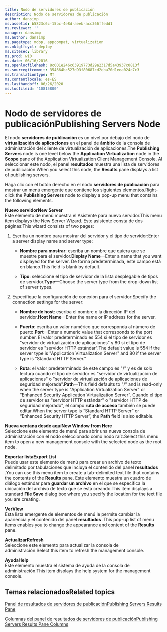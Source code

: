 ```yaml
---
title: Nodo de servidores de publicación
description: Nodo de servidores de publicación
author: dansimp
ms.assetid: b5823c6c-15bc-4e8d-aeeb-acc366ffedd1
ms.reviewer: ''
manager: dansimp
ms.author: dansimp
ms.pagetype: mdop, appcompat, virtualization
ms.mktglfcycl: deploy
ms.sitesec: library
ms.prod: w10
ms.date: 06/16/2016
ms.openlocfilehash: 8c001e246c63919773d29a2317d5a43937c0813f
ms.sourcegitcommit: 354664bc527d93f80687cd2eba70d1eea024c7c3
ms.translationtype: MT
ms.contentlocale: es-ES
ms.lasthandoff: 06/26/2020
ms.locfileid: "10815800"
---
```

# <span data-ttu-id="d52e2-103">Nodo de servidores de publicación</span><span class="sxs-lookup"><span data-stu-id="d52e2-103">Publishing Servers Node</span></span>


<span data-ttu-id="d52e2-104">El nodo **servidores de publicación** es un nivel por debajo del nodo de **virtualización de aplicaciones** en el panel de **ámbito** de la consola de administración del cliente de virtualización de aplicaciones.</span><span class="sxs-lookup"><span data-stu-id="d52e2-104">The **Publishing Servers** node is one level below the **Application Virtualization** node in the **Scope** pane of the Application Virtualization Client Management Console.</span></span> <span data-ttu-id="d52e2-105">Al seleccionar este nodo, el panel **resultados** muestra una lista de servidores de publicación.</span><span class="sxs-lookup"><span data-stu-id="d52e2-105">When you select this node, the **Results** pane displays a list of publishing servers.</span></span>

<span data-ttu-id="d52e2-106">Haga clic con el botón derecho en el nodo **servidores de publicación** para mostrar un menú emergente que contiene los siguientes elementos.</span><span class="sxs-lookup"><span data-stu-id="d52e2-106">Right-click the **Publishing Servers** node to display a pop-up menu that contains the following elements.</span></span>

<a href="" id="new-server"></a>**<span data-ttu-id="d52e2-107">Nuevo servidor</span><span class="sxs-lookup"><span data-stu-id="d52e2-107">New Server</span></span>**  
<span data-ttu-id="d52e2-108">Este elemento de menú muestra el Asistente para nuevo servidor.</span><span class="sxs-lookup"><span data-stu-id="d52e2-108">This menu item displays the New Server Wizard.</span></span> <span data-ttu-id="d52e2-109">Este asistente consta de dos páginas:</span><span class="sxs-lookup"><span data-stu-id="d52e2-109">This wizard consists of two pages:</span></span>

1.  <span data-ttu-id="d52e2-110">Escriba un nombre para mostrar del servidor y el tipo de servidor:</span><span class="sxs-lookup"><span data-stu-id="d52e2-110">Enter a server display name and server type:</span></span>

    -   <span data-ttu-id="d52e2-111">**Nombre para mostrar**: escriba un nombre que quiera que se muestre para el servidor.</span><span class="sxs-lookup"><span data-stu-id="d52e2-111">**Display Name**—Enter a name that you want displayed for the server.</span></span> <span data-ttu-id="d52e2-112">De forma predeterminada, este campo está en blanco.</span><span class="sxs-lookup"><span data-stu-id="d52e2-112">This field is blank by default.</span></span>

    -   <span data-ttu-id="d52e2-113">**Tipo**: seleccione el tipo de servidor de la lista desplegable de tipos de servidor.</span><span class="sxs-lookup"><span data-stu-id="d52e2-113">**Type**—Choose the server type from the drop-down list of server types.</span></span>

2.  <span data-ttu-id="d52e2-114">Especifique la configuración de conexión para el servidor:</span><span class="sxs-lookup"><span data-stu-id="d52e2-114">Specify the connection settings for the server:</span></span>

    -   <span data-ttu-id="d52e2-115">**Nombre de host**: escriba el nombre o la dirección IP del servidor.</span><span class="sxs-lookup"><span data-stu-id="d52e2-115">**Host Name**—Enter the name or IP address for the server.</span></span>

    -   <span data-ttu-id="d52e2-116">**Puerto**: escriba un valor numérico que corresponda al número de puerto.</span><span class="sxs-lookup"><span data-stu-id="d52e2-116">**Port**—Enter a numeric value that corresponds to the port number.</span></span> <span data-ttu-id="d52e2-117">El valor predeterminado es 554 si el tipo de servidor es "servidor de virtualización de aplicaciones" y 80 si el tipo de servidor es "servidor HTTP estándar".</span><span class="sxs-lookup"><span data-stu-id="d52e2-117">The default value is 554 if the server type is "Application Virtualization Server" and 80 if the server type is "Standard HTTP Server."</span></span>

    -   <span data-ttu-id="d52e2-118">**Ruta**: el valor predeterminado de este campo es "/" y es de solo lectura cuando el tipo de servidor es "servidor de virtualización de aplicaciones" o "servidor de virtualización de aplicaciones de seguridad mejorada".</span><span class="sxs-lookup"><span data-stu-id="d52e2-118">**Path**—This field defaults to "/" and is read-only when the server type is "Application Virtualization Server" or “Enhanced Security Application Virtualization Server”.</span></span> <span data-ttu-id="d52e2-119">Cuando el tipo de servidor es "servidor HTTP estándar" o "servidor HTTP de seguridad mejorado", el campo **ruta de acceso** también se puede editar.</span><span class="sxs-lookup"><span data-stu-id="d52e2-119">When the server type is “Standard HTTP Server” or “Enhanced Security HTTP Server”, the **Path** field is also editable.</span></span>

<a href="" id="new-window-from-here"></a>**<span data-ttu-id="d52e2-120">Nueva ventana desde aquí</span><span class="sxs-lookup"><span data-stu-id="d52e2-120">New Window from Here</span></span>**  
<span data-ttu-id="d52e2-121">Seleccione este elemento de menú para abrir una nueva consola de administración con el nodo seleccionado como nodo raíz.</span><span class="sxs-lookup"><span data-stu-id="d52e2-121">Select this menu item to open a new management console with the selected node as the root node.</span></span>

<a href="" id="export-list"></a>**<span data-ttu-id="d52e2-122">Exportar lista</span><span class="sxs-lookup"><span data-stu-id="d52e2-122">Export List</span></span>**  
<span data-ttu-id="d52e2-123">Puede usar este elemento de menú para crear un archivo de texto delimitado por tabulaciones que incluya el contenido del panel **resultados** .</span><span class="sxs-lookup"><span data-stu-id="d52e2-123">You can use this menu item to create a tab-delimited text file that contains the contents of the **Results** pane.</span></span> <span data-ttu-id="d52e2-124">Este elemento muestra un cuadro de diálogo estándar para **guardar un archivo** en el que se especifica la ubicación del archivo de texto que se está creando.</span><span class="sxs-lookup"><span data-stu-id="d52e2-124">This item displays a standard **File Save** dialog box where you specify the location for the text file you are creating.</span></span>

<a href="" id="view"></a>**<span data-ttu-id="d52e2-125">Ver</span><span class="sxs-lookup"><span data-stu-id="d52e2-125">View</span></span>**  
<span data-ttu-id="d52e2-126">Esta lista emergente de elementos de menú le permite cambiar la apariencia y el contenido del panel **resultados** .</span><span class="sxs-lookup"><span data-stu-id="d52e2-126">This pop-up list of menu items enables you to change the appearance and content of the **Results** pane.</span></span>

<a href="" id="refresh"></a>**<span data-ttu-id="d52e2-127">Actualizar</span><span class="sxs-lookup"><span data-stu-id="d52e2-127">Refresh</span></span>**  
<span data-ttu-id="d52e2-128">Seleccione este elemento para actualizar la consola de administración.</span><span class="sxs-lookup"><span data-stu-id="d52e2-128">Select this item to refresh the management console.</span></span>

<a href="" id="help"></a>**<span data-ttu-id="d52e2-129">Ayuda</span><span class="sxs-lookup"><span data-stu-id="d52e2-129">Help</span></span>**  
<span data-ttu-id="d52e2-130">Este elemento muestra el sistema de ayuda de la consola de administración.</span><span class="sxs-lookup"><span data-stu-id="d52e2-130">This item displays the help system for the management console.</span></span>

## <span data-ttu-id="d52e2-131">Temas relacionados</span><span class="sxs-lookup"><span data-stu-id="d52e2-131">Related topics</span></span>


[<span data-ttu-id="d52e2-132">Panel de resultados de servidores de publicación</span><span class="sxs-lookup"><span data-stu-id="d52e2-132">Publishing Servers Results Pane</span></span>](publishing-servers-results-pane.md)

[<span data-ttu-id="d52e2-133">Columnas del panel de resultados de servidores de publicación</span><span class="sxs-lookup"><span data-stu-id="d52e2-133">Publishing Servers Results Pane Columns</span></span>](publishing-servers-results-pane-columns.md)

 

 





